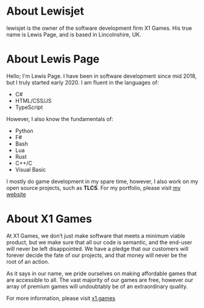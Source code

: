 # About Lewisjet
lewisjet is the owner of the software development firm X1 Games. His true name is Lewis Page, and is based in Lincolnshire, UK.

# About Lewis Page
Hello; I'm Lewis Page. I have been in software development since mid 2018, but I truly started early 2020. I am fluent in the languages of:
- C#
- HTML/CSS/JS
- TypeScript

However, I also know the fundamentals of:
- Python
- F#
- Bash
- Lua
- Rust
- C++/C
- Visual Basic

I mostly do game development in my spare time, however, I also work on my open source projects, such as **TLCS**.
For my portfolio, please visit [my website](https://x1.games)

# About X1 Games
At X1 Games, we don’t just make software that meets a minimum viable product, but we make sure that all our code is semantic, and the end-user will never be left disappointed. We have a pledge that our customers will forever decide the fate of our projects, and that money will never be the root of an action.

As it says in our name, we pride ourselves on making affordable games that are accessible to all. The vast majority of our games are free, however our array of premium games will undoubtably be of an extraordinary quality.

For more information, please visit [x1.games](https://x1.games)
